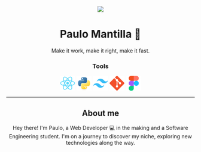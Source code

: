 
<div align="center">
  <img src="https://media.giphy.com/media/v1.Y2lkPTc5MGI3NjExZTl5aDN1YjY4c2NzMTR5MzBzc2YxbHY0OHNoeGgzNDAya2dsZHlkNCZlcD12MV9pbnRlcm5hbF9naWZfYnlfaWQmY3Q9Zw/2IudUHdI075HL02Pkk/giphy.gif" width=240>
  <h1>Paulo Mantilla 👻</h1>
  <p>Make it work, make it right, make it fast.</p>
  
  <div>
    <h3>Tools</h3>
    <img src="https://github.com/devicons/devicon/blob/master/icons/react/react-original.svg" width=40 height=40>
    <img src="https://github.com/devicons/devicon/blob/master/icons/python/python-original.svg" width=40 height=40>
    <img src="https://github.com/devicons/devicon/blob/master/icons/tailwindcss/tailwindcss-original.svg" width=40 height=40>
    <img src="https://github.com/devicons/devicon/blob/master/icons/git/git-original.svg" width=40 height=40>
    <img src="https://github.com/devicons/devicon/blob/master/icons/figma/figma-original.svg" width=40 height=40>
  </div>

  

  
  
</div>

---

<div align="center">
  <h2>About me</h2>
  <p>Hey there! I'm Paulo, a Web Developer 💻 in the making and a Software Engineering student. I'm on a journey to discover my niche, exploring new technologies along the way.</p>
</div>

<!--
**paulomantilla04/paulomantilla04** is a ✨ _special_ ✨ repository because its `README.md` (this file) appears on your GitHub profile.

Here are some ideas to get you started:

- 🔭 I’m currently working on ...
- 🌱 I’m currently learning ...
- 👯 I’m looking to collaborate on ...
- 🤔 I’m looking for help with ...
- 💬 Ask me about ...
- 📫 How to reach me: ...
- 😄 Pronouns: ...
- ⚡ Fun fact: ...
-->
